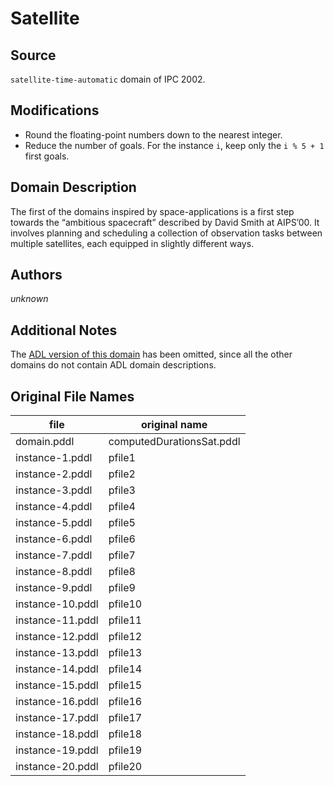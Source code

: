 # Satellite

## Source

`satellite-time-automatic` domain of IPC 2002.

## Modifications

- Round the floating-point numbers down to the nearest integer.
- Reduce the number of goals. For the instance `i`, keep only the `i % 5 + 1` first goals.

## Domain Description

The first of the domains inspired by space-applications is a first step towards the “ambitious spacecraft” described by David Smith at AIPS’00.
It involves planning and scheduling a collection of observation tasks between multiple satellites, each equipped in slightly different ways.

## Authors

*unknown*

## Additional Notes

The [ADL version of this domain][1] has been omitted, since all the other domains do not contain ADL domain descriptions.

## Original File Names

| file             | original name             |
|------------------|---------------------------|
| domain.pddl      | computedDurationsSat.pddl |
| instance-1.pddl  | pfile1                    |
| instance-2.pddl  | pfile2                    |
| instance-3.pddl  | pfile3                    |
| instance-4.pddl  | pfile4                    |
| instance-5.pddl  | pfile5                    |
| instance-6.pddl  | pfile6                    |
| instance-7.pddl  | pfile7                    |
| instance-8.pddl  | pfile8                    |
| instance-9.pddl  | pfile9                    |
| instance-10.pddl | pfile10                   |
| instance-11.pddl | pfile11                   |
| instance-12.pddl | pfile12                   |
| instance-13.pddl | pfile13                   |
| instance-14.pddl | pfile14                   |
| instance-15.pddl | pfile15                   |
| instance-16.pddl | pfile16                   |
| instance-17.pddl | pfile17                   |
| instance-18.pddl | pfile18                   |
| instance-19.pddl | pfile19                   |
| instance-20.pddl | pfile20                   |




[1]:additional-notes/domain-adl.pddl

